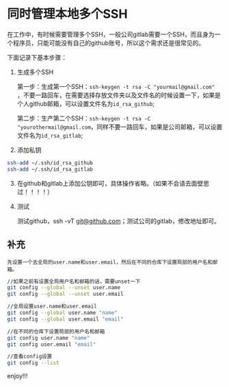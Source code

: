 # 同时管理本地多个SSH

在工作中，有时候需要管理多个SSH，一般公司gitlab需要一个SSH，而且身为一个程序员，只能可能没有自己的github账号，所以这个需求还是很常见的。

下面记录下基本步骤：

1. 生成多个SSH

    第一步：生成第一个SSH：`ssh-keygen -t rsa -C "yourmail@gmail.com" `，不要一路回车，在需要选择存放文件夹以及文件名的时候设置一下，如果是个人github邮箱，可以设置文件名为`id_rsa_github`;

    第二步：生产第二个SSH：`ssh-keygen -t rsa -C "yourothermail@gmail.com`，同样不要一路回车，如果是公司邮箱，可以设置文件名为`id_rsa_gitlab`;

2. 添加私钥

```bash
ssh-add ~/.ssh/id_rsa_github
ssh-add ~/.ssh/id_rsa_gitlab
```

3. 在github和gitlab上添加公钥即可，具体操作省略。（如果不会请去面壁思过！！！！）

4. 测试

    测试github，ssh -vT git@github.com；测试公司的gitlab，修改地址即可。


## 补充

    先设置一个去全局的user.name和user.email，然后在不同的仓库下设置局部的用户名和邮箱。

```bash
//如果之前有设置全局用户名和邮箱的话，需要unset一下
git config --global --unset user.name
git config --global --unset user.email

//全局设置user.name和user.email
git config --global user.name "name"
git config --global user.email "email"

//在不同的仓库下设置局部的用户名和邮箱
git config user.name "name"
git config user.email "email"

//查看config设置
git config --list
```


enjoy!!!

 